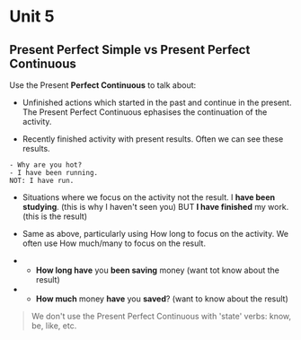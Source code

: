 # Unit 5

## Present Perfect Simple vs Present Perfect Continuous
Use the Present **Perfect Continuous** to talk about:

* Unfinished actions which started in the past and continue in the present. The Present Perfect Continuous ephasises the continuation of the activity.

* Recently finished activity with present results. Often we can see these results.
```
- Why are you hot?
- I have been running.
NOT: I have run.
```

* Situations where we focus on the activity not the result. I **have been studying**. (this is why I haven't seen you) BUT **I have finished** my work. (this is the result)

* Same as above, particularly using How long to focus on the activity.  We often use How much/many to focus on the result.
* * **How long have** you **been saving** money (want tot know about the result)
* * **How much** money **have** you **saved**? (want to know about the result)

> We don't use the Present Perfect Continuous with 'state' verbs: know, be, like, etc.
